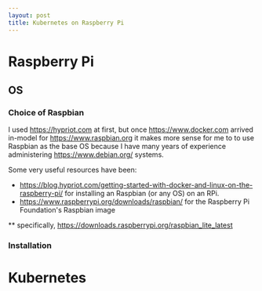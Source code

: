 ```yaml
---
layout: post
title: Kubernetes on Raspberry Pi
---
```


# Raspberry Pi

## OS

### Choice of Raspbian

I used <https://hypriot.com> at first, but once <https://www.docker.com> arrived in-model for <https://www.raspbian.org> it makes more sense for me to to use Raspbian as the base OS because I have many years of experience administering <https://www.debian.org/> systems.

Some very useful resources have been:
* <https://blog.hypriot.com/getting-started-with-docker-and-linux-on-the-raspberry-pi/> for installing an Raspbian (or any OS) on an RPi.
* <https://www.raspberrypi.org/downloads/raspbian/> for the Raspberry Pi Foundation's Raspbian image

** specifically, <https://downloads.raspberrypi.org/raspbian_lite_latest> 

### Installation



# Kubernetes